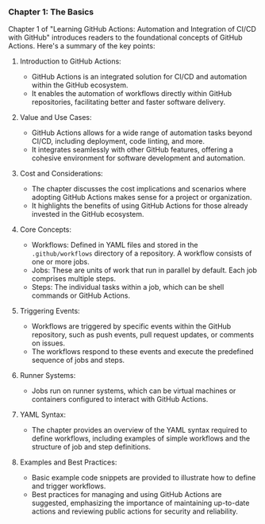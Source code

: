 ### Chapter 1: The Basics

Chapter 1 of "Learning GitHub Actions: Automation and Integration of CI/CD with GitHub" introduces readers to the foundational concepts of GitHub Actions. Here's a summary of the key points:

1. Introduction to GitHub Actions:
    - GitHub Actions is an integrated solution for CI/CD and automation within the GitHub ecosystem.
    - It enables the automation of workflows directly within GitHub repositories, facilitating better and faster software delivery.

2. Value and Use Cases:
    - GitHub Actions allows for a wide range of automation tasks beyond CI/CD, including deployment, code linting, and more.
    - It integrates seamlessly with other GitHub features, offering a cohesive environment for software development and automation.

3. Cost and Considerations:
    - The chapter discusses the cost implications and scenarios where adopting GitHub Actions makes sense for a project or organization.
    - It highlights the benefits of using GitHub Actions for those already invested in the GitHub ecosystem.

4. Core Concepts:
    - Workflows: Defined in YAML files and stored in the `.github/workflows` directory of a repository. A workflow consists of one or more jobs.
    - Jobs: These are units of work that run in parallel by default. Each job comprises multiple steps.
    - Steps: The individual tasks within a job, which can be shell commands or GitHub Actions.

5. Triggering Events:
    - Workflows are triggered by specific events within the GitHub repository, such as push events, pull request updates, or comments on issues.
    - The workflows respond to these events and execute the predefined sequence of jobs and steps.

6. Runner Systems:
    - Jobs run on runner systems, which can be virtual machines or containers configured to interact with GitHub Actions.

7. YAML Syntax:
    - The chapter provides an overview of the YAML syntax required to define workflows, including examples of simple workflows and the structure of job and step definitions.

8. Examples and Best Practices:
    - Basic example code snippets are provided to illustrate how to define and trigger workflows.
    - Best practices for managing and using GitHub Actions are suggested, emphasizing the importance of maintaining up-to-date actions and reviewing public actions for security and reliability.